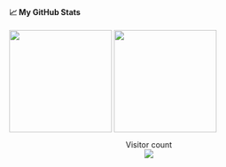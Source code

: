 #### &#x1f4c8; My GitHub Stats

<img align="center" src="https://github-readme-stats-one-bice.vercel.app/api?username=monokaijs&count_private=true&theme=tokyonight&show_icons=true&include_all_commits=true&role=OWNER,ORGANIZATION_MEMBER,COLLABORATOR" height="185px" /> <img align="center" src="https://github-readme-stats-one-bice.vercel.app/api/top-langs/?username=monokaijs&layout=compact&langs_count=8&theme=tokyonight&role=OWNER,COLLABORATOR" height="185px" />

<p align="center"> 
  Visitor count<br>
  <img src="https://profile-counter.glitch.me/monokaijs/count.svg" />
</p>
